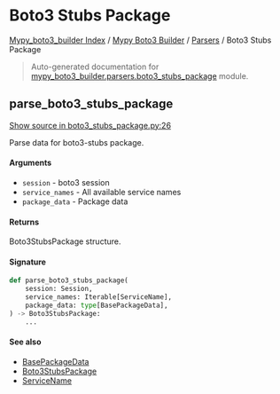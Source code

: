 # Boto3 Stubs Package

[Mypy_boto3_builder Index](../../README.md#mypy_boto3_builder-index) /
[Mypy Boto3 Builder](../index.md#mypy-boto3-builder) /
[Parsers](./index.md#parsers) /
Boto3 Stubs Package

> Auto-generated documentation for [mypy_boto3_builder.parsers.boto3_stubs_package](https://github.com/youtype/mypy_boto3_builder/blob/main/mypy_boto3_builder/parsers/boto3_stubs_package.py) module.

## parse_boto3_stubs_package

[Show source in boto3_stubs_package.py:26](https://github.com/youtype/mypy_boto3_builder/blob/main/mypy_boto3_builder/parsers/boto3_stubs_package.py#L26)

Parse data for boto3-stubs package.

#### Arguments

- `session` - boto3 session
- `service_names` - All available service names
- `package_data` - Package data

#### Returns

Boto3StubsPackage structure.

#### Signature

```python
def parse_boto3_stubs_package(
    session: Session,
    service_names: Iterable[ServiceName],
    package_data: type[BasePackageData],
) -> Boto3StubsPackage:
    ...
```

#### See also

- [BasePackageData](../package_data.md#basepackagedata)
- [Boto3StubsPackage](../structures/boto3_stubs_package.md#boto3stubspackage)
- [ServiceName](../service_name.md#servicename)
